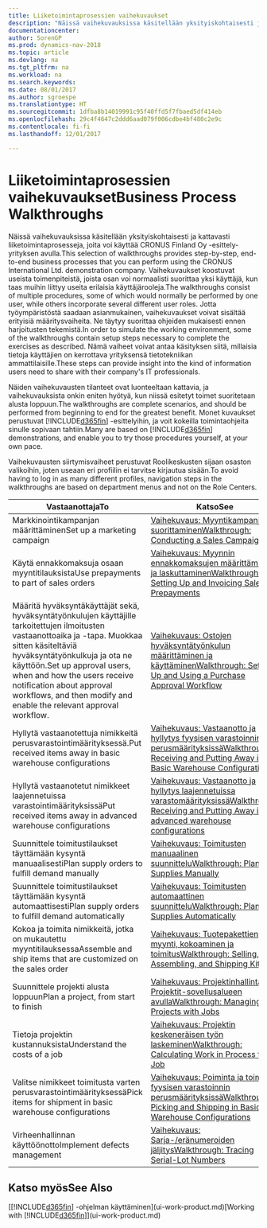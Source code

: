 ```yaml
---
title: Liiketoimintaprosessien vaihekuvaukset
description: "Näissä vaihekuvauksissa käsitellään yksityiskohtaisesti ja kattavasti liiketoimintaprosesseja, joita voi käyttää CRONUS Finland Oy -esittely-yrityksen avulla. Vaihekuvaukset koostuvat useista toimenpiteistä, joista osan voi normaalisti suorittaa yksi käyttäjä, kun taas muihin liittyy useita erilaisia käyttäjärooleja. Jotta työympäristöstä saadaan asianmukainen, vaihekuvaukset voivat sisältää erityisiä määritysvaiheita. Ne täytyy suorittaa ohjeiden mukaisesti ennen harjoitusten tekemistä. Nämä vaiheet voivat antaa käsityksen siitä, millaisia tietoja käyttäjien on kerrottava yrityksensä tietotekniikan ammattilaisille."
documentationcenter: 
author: SorenGP
ms.prod: dynamics-nav-2018
ms.topic: article
ms.devlang: na
ms.tgt_pltfrm: na
ms.workload: na
ms.search.keywords: 
ms.date: 08/01/2017
ms.author: sgroespe
ms.translationtype: HT
ms.sourcegitcommit: 1dfba8b14019991c95f40ffd5f7fbaed5df414eb
ms.openlocfilehash: 29c4f4647c2ddd6aad079f006cdbe4bf480c2e9c
ms.contentlocale: fi-fi
ms.lasthandoff: 12/01/2017

---
```

# <a name="business-process-walkthroughs"></a><span data-ttu-id="8d5d0-106">Liiketoimintaprosessien vaihekuvaukset</span><span class="sxs-lookup"><span data-stu-id="8d5d0-106">Business Process Walkthroughs</span></span>
<span data-ttu-id="8d5d0-107">Näissä vaihekuvauksissa käsitellään yksityiskohtaisesti ja kattavasti liiketoimintaprosesseja, joita voi käyttää CRONUS Finland Oy -esittely-yrityksen avulla.</span><span class="sxs-lookup"><span data-stu-id="8d5d0-107">This selection of walkthroughs provides step-by-step, end-to-end business processes that you can perform using the CRONUS International Ltd. demonstration company.</span></span> <span data-ttu-id="8d5d0-108">Vaihekuvaukset koostuvat useista toimenpiteistä, joista osan voi normaalisti suorittaa yksi käyttäjä, kun taas muihin liittyy useita erilaisia käyttäjärooleja.</span><span class="sxs-lookup"><span data-stu-id="8d5d0-108">The walkthroughs consist of multiple procedures, some of which would normally be performed by one user, while others incorporate several different user roles.</span></span> <span data-ttu-id="8d5d0-109">Jotta työympäristöstä saadaan asianmukainen, vaihekuvaukset voivat sisältää erityisiä määritysvaiheita. Ne täytyy suorittaa ohjeiden mukaisesti ennen harjoitusten tekemistä.</span><span class="sxs-lookup"><span data-stu-id="8d5d0-109">In order to simulate the working environment, some of the walkthroughs contain setup steps necessary to complete the exercises as described.</span></span> <span data-ttu-id="8d5d0-110">Nämä vaiheet voivat antaa käsityksen siitä, millaisia tietoja käyttäjien on kerrottava yrityksensä tietotekniikan ammattilaisille.</span><span class="sxs-lookup"><span data-stu-id="8d5d0-110">These steps can provide insight into the kind of information users need to share with their company's IT professionals.</span></span>  

 <span data-ttu-id="8d5d0-111">Näiden vaihekuvausten tilanteet ovat luonteeltaan kattavia, ja vaihekuvauksista onkin eniten hyötyä, kun niissä esitetyt toimet suoritetaan alusta loppuun.</span><span class="sxs-lookup"><span data-stu-id="8d5d0-111">The walkthroughs are complete scenarios, and should be performed from beginning to end for the greatest benefit.</span></span> <span data-ttu-id="8d5d0-112">Monet kuvaukset perustuvat [!INCLUDE[d365fin](includes/d365fin_md.md)] -esittelyihin, ja voit kokeilla toimintaohjeita sinulle sopivaan tahtiin.</span><span class="sxs-lookup"><span data-stu-id="8d5d0-112">Many are based on [!INCLUDE[d365fin](includes/d365fin_md.md)] demonstrations, and enable you to try those procedures yourself, at your own pace.</span></span>  

 <span data-ttu-id="8d5d0-113">Vaihekuvausten siirtymisvaiheet perustuvat Roolikeskusten sijaan osaston valikoihin, joten useaan eri profiilin ei tarvitse kirjautua sisään.</span><span class="sxs-lookup"><span data-stu-id="8d5d0-113">To avoid having to log in as many different profiles, navigation steps in the walkthroughs are based on department menus and not on the Role Centers.</span></span>  

|<span data-ttu-id="8d5d0-114">Vastaanottaja</span><span class="sxs-lookup"><span data-stu-id="8d5d0-114">To</span></span>|<span data-ttu-id="8d5d0-115">Katso</span><span class="sxs-lookup"><span data-stu-id="8d5d0-115">See</span></span>|  
|--------|---------|  
|<span data-ttu-id="8d5d0-116">Markkinointikampanjan määrittäminen</span><span class="sxs-lookup"><span data-stu-id="8d5d0-116">Set up a marketing campaign</span></span>|[<span data-ttu-id="8d5d0-117">Vaihekuvaus: Myyntikampanjan suorittaminen</span><span class="sxs-lookup"><span data-stu-id="8d5d0-117">Walkthrough: Conducting a Sales Campaign</span></span>](walkthrough-conducting-a-sales-campaign.md)|  
|<span data-ttu-id="8d5d0-118">Käytä ennakkomaksuja osaan myyntitilauksista</span><span class="sxs-lookup"><span data-stu-id="8d5d0-118">Use prepayments to part of sales orders</span></span>|[<span data-ttu-id="8d5d0-119">Vaihekuvaus: Myynnin ennakkomaksujen määrittäminen ja laskuttaminen</span><span class="sxs-lookup"><span data-stu-id="8d5d0-119">Walkthrough: Setting Up and Invoicing Sales Prepayments</span></span>](walkthrough-setting-up-and-invoicing-sales-prepayments.md)|  
|<span data-ttu-id="8d5d0-120">Määritä hyväksyntäkäyttäjät sekä, hyväksyntätyönkulujen käyttäjille tarkoitettujen ilmoitusten vastaanottoaika ja -tapa. Muokkaa sitten käsiteltäviä hyväksyntätyönkulkuja ja ota ne käyttöön.</span><span class="sxs-lookup"><span data-stu-id="8d5d0-120">Set up approval users, when and how the users receive notification about approval workflows, and then modify and enable the relevant approval workflow.</span></span>|[<span data-ttu-id="8d5d0-121">Vaihekuvaus: Ostojen hyväksyntätyönkulun määrittäminen ja käyttäminen</span><span class="sxs-lookup"><span data-stu-id="8d5d0-121">Walkthrough: Setting Up and Using a Purchase Approval Workflow</span></span>](walkthrough-setting-up-and-using-a-purchase-approval-workflow.md)|  
|<span data-ttu-id="8d5d0-122">Hyllytä vastaanotettuja nimikkeitä perusvarastointimäärityksessä.</span><span class="sxs-lookup"><span data-stu-id="8d5d0-122">Put received items away in basic warehouse configurations</span></span>|[<span data-ttu-id="8d5d0-123">Vaihekuvaus: Vastaanotto ja hyllytys fyysisen varastoinnin perusmäärityksissä</span><span class="sxs-lookup"><span data-stu-id="8d5d0-123">Walkthrough: Receiving and Putting Away in Basic Warehouse Configurations</span></span>](walkthrough-receiving-and-putting-away-in-basic-warehousing.md)|  
|<span data-ttu-id="8d5d0-124">Hyllytä vastaanotetut nimikkeet laajennetuissa varastointimäärityksissä</span><span class="sxs-lookup"><span data-stu-id="8d5d0-124">Put received items away in advanced warehouse configurations</span></span>|[<span data-ttu-id="8d5d0-125">Vaihekuvaus: Vastaanotto ja hyllytys laajennetuissa varastomäärityksissä</span><span class="sxs-lookup"><span data-stu-id="8d5d0-125">Walkthrough: Receiving and Putting Away in advanced warehouse configurations</span></span>](walkthrough-receiving-and-putting-away-in-advanced-warehousing.md)|  
|<span data-ttu-id="8d5d0-126">Suunnittele toimitustilaukset täyttämään kysyntä manuaalisesti</span><span class="sxs-lookup"><span data-stu-id="8d5d0-126">Plan supply orders to fulfill demand manually</span></span>|[<span data-ttu-id="8d5d0-127">Vaihekuvaus: Toimitusten manuaalinen suunnittelu</span><span class="sxs-lookup"><span data-stu-id="8d5d0-127">Walkthrough: Planning Supplies Manually</span></span>](walkthrough-planning-supplies-manually.md)|  
|<span data-ttu-id="8d5d0-128">Suunnittele toimitustilaukset täyttämään kysyntä automaattisesti</span><span class="sxs-lookup"><span data-stu-id="8d5d0-128">Plan supply orders to fulfill demand automatically</span></span>|[<span data-ttu-id="8d5d0-129">Vaihekuvaus: Toimitusten automaattinen suunnittelu</span><span class="sxs-lookup"><span data-stu-id="8d5d0-129">Walkthrough: Planning Supplies Automatically</span></span>](walkthrough-planning-supplies-automatically.md)|  
|<span data-ttu-id="8d5d0-130">Kokoa ja toimita nimikkeitä, jotka on mukautettu myyntitilauksessa</span><span class="sxs-lookup"><span data-stu-id="8d5d0-130">Assemble and ship items that are customized on the sales order</span></span>|[<span data-ttu-id="8d5d0-131">Vaihekuvaus: Tuotepakettien myynti, kokoaminen ja toimitus</span><span class="sxs-lookup"><span data-stu-id="8d5d0-131">Walkthrough: Selling, Assembling, and Shipping Kits</span></span>](walkthrough-selling-assembling-and-shipping-kits.md)|  
|<span data-ttu-id="8d5d0-132">Suunnittele projekti alusta loppuun</span><span class="sxs-lookup"><span data-stu-id="8d5d0-132">Plan a project, from start to finish</span></span>|[<span data-ttu-id="8d5d0-133">Vaihekuvaus: Projektinhallinta Projektit-sovellusalueen avulla</span><span class="sxs-lookup"><span data-stu-id="8d5d0-133">Walkthrough: Managing Projects with Jobs</span></span>](walkthrough-managing-projects-with-jobs.md)|  
|<span data-ttu-id="8d5d0-134">Tietoja projektin kustannuksista</span><span class="sxs-lookup"><span data-stu-id="8d5d0-134">Understand the costs of a job</span></span>|[<span data-ttu-id="8d5d0-135">Vaihekuvaus: Projektin keskeneräisen työn laskeminen</span><span class="sxs-lookup"><span data-stu-id="8d5d0-135">Walkthrough: Calculating Work in Process for a Job</span></span>](walkthrough-calculating-work-in-process-for-a-job.md)|  
|<span data-ttu-id="8d5d0-136">Valitse nimikkeet toimitusta varten perusvarastointimäärityksessä</span><span class="sxs-lookup"><span data-stu-id="8d5d0-136">Pick items for shipment in basic warehouse configurations</span></span>|[<span data-ttu-id="8d5d0-137">Vaihekuvaus: Poiminta ja toimitus fyysisen varastoinnin perusmäärityksissä</span><span class="sxs-lookup"><span data-stu-id="8d5d0-137">Walkthrough: Picking and Shipping in Basic Warehouse Configurations</span></span>](walkthrough-picking-and-shipping-in-basic-warehousing.md)|  
|<span data-ttu-id="8d5d0-138">Virheenhallinnan käyttöönotto</span><span class="sxs-lookup"><span data-stu-id="8d5d0-138">Implement defects management</span></span>|[<span data-ttu-id="8d5d0-139">Vaihekuvaus: Sarja-/eränumeroiden jäljitys</span><span class="sxs-lookup"><span data-stu-id="8d5d0-139">Walkthrough: Tracing Serial-Lot Numbers</span></span>](walkthrough-tracing-serial-lot-numbers.md)|  

## <a name="see-also"></a><span data-ttu-id="8d5d0-140">Katso myös</span><span class="sxs-lookup"><span data-stu-id="8d5d0-140">See Also</span></span>
<span data-ttu-id="8d5d0-141">[[!INCLUDE[d365fin](includes/d365fin_md.md)] -ohjelman käyttäminen](ui-work-product.md)</span><span class="sxs-lookup"><span data-stu-id="8d5d0-141">[Working with [!INCLUDE[d365fin](includes/d365fin_md.md)]](ui-work-product.md)</span></span>  

